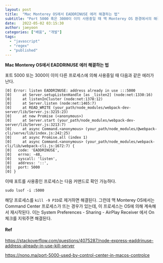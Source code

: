 ```yaml
---
layout: post
title:  "Mac Monterey OS에서 EADDRINUSE 에러 해결하는 법"
subtitle: "Port 5000 혹은 3000이 이미 사용중일 때 맥 Monterey OS 환경에서의 해결방법"
date:   2022-05-02 03:15:30
author: jaeyoon
categories: ["배움", "개발"]
tags:
  - "javascript"
  - "regex"
  - "published"
---
```


**Mac Monterey OS에서 EADDRINUSE 에러 해결하는 법**

포트 5000 또는 3000이 이미 다른 프로세스에 의해 사용중일 때 다음과 같은 에러가 난다.

```shell
[0] Error: listen EADDRINUSE: address already in use :::5000
[0]     at Server.setupListenHandle [as _listen2] (node:net:1330:16)
[0]     at listenInCluster (node:net:1378:12)
[0]     at Server.listen (node:net:1465:7)
[0]     at READ_WRITE (your_path/node_modules/webpack-dev-server/lib/Server.js:3215:23)
[0]     at new Promise (<anonymous>)
[0]     at Server.start (your_path/node_modules/webpack-dev-server/lib/Server.js:3213:7)
[0]     at async Command.<anonymous> (your_path/node_modules/@webpack-cli/serve/lib/index.js:242:25)
[0]     at async Promise.all (index 1)
[0]     at async Command.<anonymous> (your_path/node_modules/webpack-cli/lib/webpack-cli.js:1672:7) {
[0]   code: 'EADDRINUSE',
[0]   errno: -48,
[0]   syscall: 'listen',
[0]   address: '::',
[0]   port: 5000
[0] }
```

이때 포트를 사용중인 프로세스는 다음 커맨드로 확인 가능하다.

```shell
sudo lsof -i :5000
```

해당 프로세스를 `kill -9 PID`로 제거하면 해결된다.
그런데 맥 Monterey OS에서는 Command Center 프로세스가 뜨는 경우가 있는데, 이 프로세스는 OS에 의해 계속해서 재시작된다.
이는 System Preferences - Sharing - AirPlay Receiver 에서 On 체크를 지워주면 해결된다.


#### Ref

https://stackoverflow.com/questions/4075287/node-express-eaddrinuse-address-already-in-use-kill-server

https://nono.ma/port-5000-used-by-control-center-in-macos-controlce
